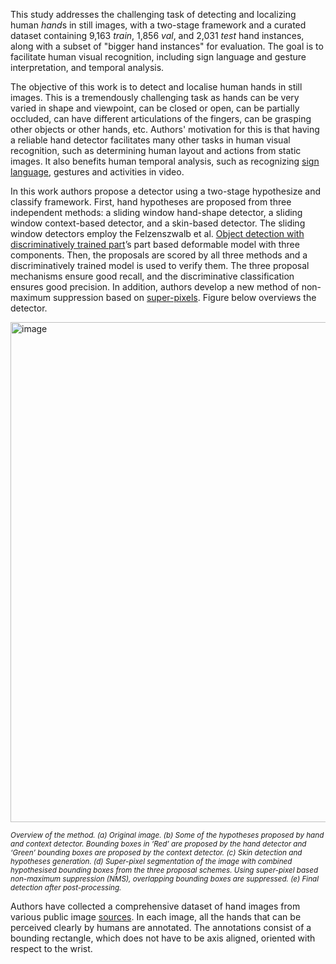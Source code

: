 This study addresses the challenging task of detecting and localizing human *hand*s in still images, with a two-stage framework and a curated dataset containing 9,163 *train*, 1,856 *val*, and 2,031 *test* hand instances, along with a subset of "bigger hand instances" for evaluation. The goal is to facilitate human visual recognition, including sign language and gesture interpretation, and temporal analysis.

The objective of this work is to detect and localise human hands in still images. This is a tremendously challenging task as hands can be very varied in shape and viewpoint, can be closed or open, can be partially occluded, can have different articulations of the fingers, can be grasping other objects or other hands, etc. Authors' motivation for this is that having a reliable hand detector facilitates many other tasks in human visual recognition, such as determining human layout and actions from static images. It also benefits human temporal analysis, such as recognizing [sign language](https://www.cs.cornell.edu/~dph/papers/buehler08.pdf), gestures and activities in video.

In this work authors propose a detector using a two-stage hypothesize and classify framework. First, hand hypotheses are proposed from three independent methods: a sliding window hand-shape detector, a sliding window context-based detector, and a skin-based detector. The sliding window detectors employ the Felzenszwalb et al. [Object detection with discriminatively trained part](https://cs.brown.edu/people/pfelzens/papers/lsvm-pami.pdf)’s part based deformable model with three components. Then, the proposals are scored by all three methods and a discriminatively trained model is used to verify them. The three proposal mechanisms ensure good recall, and the discriminative classification ensures good precision. In addition, authors develop a new method of non-maximum suppression based on [super-pixels](https://citeseerx.ist.psu.edu/viewdoc/download;jsessionid=033C2E617C9CC30B5455051D62B17950?doi=10.1.1.153.4065&rep=rep1&type=pdf). Figure below overviews the detector.

<img src="https://i.ibb.co/pRPKp4w/Screenshot-2023-10-12-075305.png" alt="image" width="800">

<span style="font-size: smaller; font-style: italic;">Overview of the method. (a) Original image. (b) Some of the hypotheses proposed by hand and context detector. Bounding boxes in ‘Red’ are proposed by the hand detector and ‘Green’ bounding boxes are proposed by the context detector. (c) Skin detection and hypotheses generation. (d) Super-pixel segmentation of the image with combined hypothesised bounding boxes from the three proposal schemes. Using super-pixel based non-maximum suppression (NMS), overlapping bounding boxes are suppressed. (e) Final detection after post-processing.</span>

Authors have collected a comprehensive dataset of hand images from various public image [sources](http://www.robots.ox.ac.uk/~vgg/data/hands/). In each image, all the hands that can be perceived clearly by humans are annotated. The annotations consist of a bounding rectangle, which does not have to be axis aligned, oriented with respect to the wrist.

<!DOCTYPE html>
<html>
<head>
    <style>
        table {
            border-collapse: collapse;
            width: 50%;
            margin: 20px;
        }

        th, td {
            border: 1px solid black;
            padding: 8px;
            text-align: center;
        }

        th {
            background-color: #f2f2f2;
        }
    </style>
</head>
<body>
    <table>
        <tr>
            <th></th>
            <th>Training Set</th>
            <th>Validation Set</th>
            <th>Test Set</th>
        </tr>
        <tr>
            <td># hand instances</td>
            <td>9163</td>
            <td>1856</td>
            <td>2031</td>
        </tr>
        <tr>
            <td># bigger hand instances</td>
            <td>2861</td>
            <td>649</td>
            <td>660</td>
        </tr>
    </table>
</body>
</html>

<span style="font-size: smaller; font-style: italic;">Statistics of hand dataset. A hand instance is ‘big’ if area of the bounding box is greater than 1500 sq. pixels. Bigger hand instances are used for experimental evaluations.</span>
